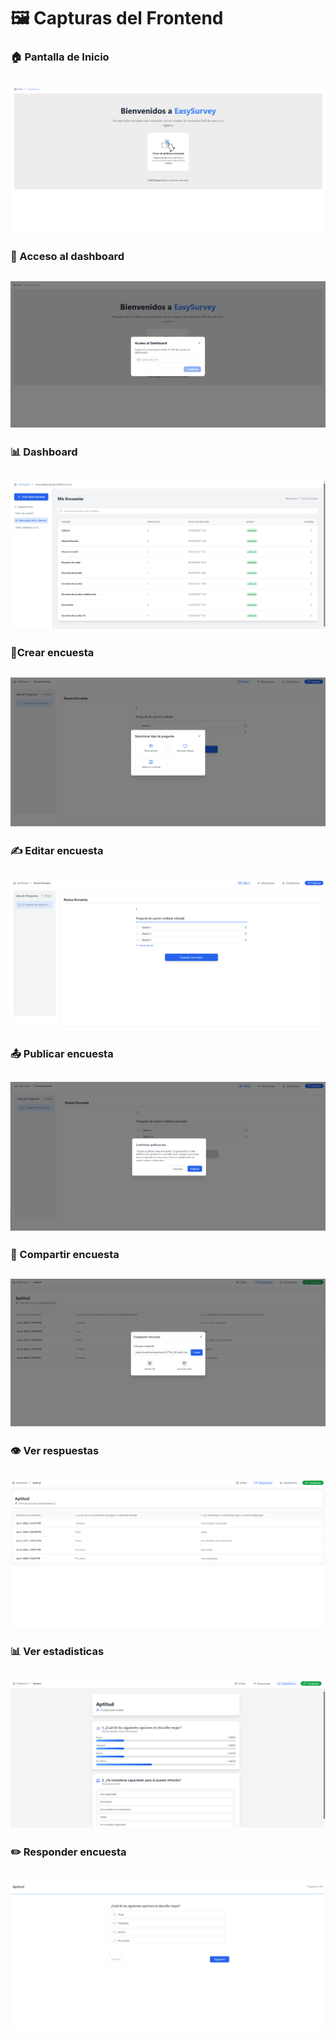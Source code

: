 # 🖼️ Capturas del Frontend

### 🏠 Pantalla de Inicio

## ![Inicio](./assets/inicio.png)

### 🔐 Acceso al dashboard

## ![Ingreso](./assets/email.png)

### 📊 Dashboard

## ![Dashboard](./assets/dashboard.png)

### 📝Crear encuesta

## ![CrearEncuesta](./assets/crearEncuesta.png)

### ✍️ Editar encuesta

## ![EditarEncuesta](./assets/editarEncuesta.png)

### 📤 Publicar encuesta

## ![PublicarEncuesta](./assets/publicarEncuesta.png)

### 🔗 Compartir encuesta

## ![CompartirEncuestas](./assets/CompartirEncuesta.png)

### 👁️ Ver respuestas

## ![VerRespuestas](./assets/verRespuestas.png)

### 📊 Ver estadisticas

## ![VerEstadistica](./assets/verEstadisticas.png)

### ✏️ Responder encuesta

## ![VerEstadistica](./assets/responderEncuesta.png)
